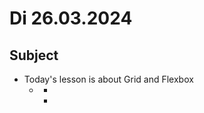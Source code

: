 # Di 26.03.2024

## Subject

- Today's lesson is about Grid and Flexbox
    - <a href="Grid-vs-Flexbox.md"></a>
      - <a href="Grid.md"></a>
      - <a href="Flexbox.md"></a>
    